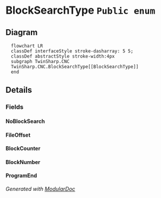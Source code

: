 # BlockSearchType `Public enum`

## Diagram
```mermaid
  flowchart LR
  classDef interfaceStyle stroke-dasharray: 5 5;
  classDef abstractStyle stroke-width:4px
  subgraph TwinSharp.CNC
  TwinSharp.CNC.BlockSearchType[[BlockSearchType]]
  end
```

## Details
### Fields
#### NoBlockSearch


#### FileOffset


#### BlockCounter


#### BlockNumber


#### ProgramEnd


*Generated with* [*ModularDoc*](https://github.com/hailstorm75/ModularDoc)
